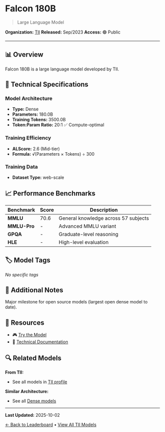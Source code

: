 # Falcon 180B

> Large Language Model

**Organization:** [TII](../../labs/tii.md)
**Released:** Sep/2023
**Access:** 🟢 Public

---

## 📊 Overview

Falcon 180B is a large language model developed by TII.

## 🔧 Technical Specifications

### Model Architecture
- **Type:** Dense
- **Parameters:** 180.0B
- **Training Tokens:** 3500.0B
- **Token:Param Ratio:** 20:1 ✅ Compute-optimal

### Training Efficiency
- **ALScore:** 2.6 (Mid-tier)
- **Formula:** √(Parameters × Tokens) ÷ 300

### Training Data
- **Dataset Type:** web-scale

## 📈 Performance Benchmarks

| Benchmark | Score | Description |
|-----------|-------|-------------|
| **MMLU** | 70.6 | General knowledge across 57 subjects |
| **MMLU-Pro** | - | Advanced MMLU variant |
| **GPQA** | - | Graduate-level reasoning |
| **HLE** | - | High-level evaluation |

## 🏷️ Model Tags

_No specific tags_

## 📝 Additional Notes

Major milestone for open source models (largest open dense model to date).

## 🔗 Resources

- 🎮 [Try the Model](https://huggingface.co/spaces/tiiuae/falcon-180b-demo)
- 📄 [Technical Documentation](https://arxiv.org/abs/2311.16867)

## 🔍 Related Models

**From TII:**
- See all models in [TII profile](../../labs/tii.md)

**Similar Architecture:**
- See all [Dense models](../../architectures/dense.md)

---

**Last Updated:** 2025-10-02

[← Back to Leaderboard](../../README.md) • [View All TII Models](../../labs/tii.md)
